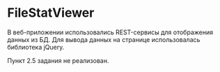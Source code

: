 # FileStatViewer
В веб-приложении использовались REST-сервисы для отображения данных из БД.
Для вывода данных на странице использовалась библиотека jQuery.

Пункт 2.5 задания не реализован.
